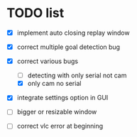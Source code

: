 # TODO list

- [X] implement auto closing replay window
- [X] correct multiple goal detection bug
- [X] correct various bugs
  - [ ] detecting with only serial not cam
  - [X] only cam no serial
- [X] integrate settings option in GUI
- [ ] bigger or resizable window
- [ ] correct vlc error at beginning

